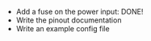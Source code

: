 - Add a fuse on the power input: DONE!
- Write the pinout documentation
- Write an example config file